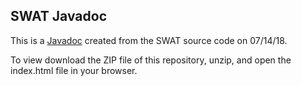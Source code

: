 ## SWAT Javadoc

This is a [Javadoc](https://en.wikipedia.org/wiki/Javadoc) created from the SWAT source code on 07/14/18.

To view download the ZIP file of this repository, unzip, and open the index.html file in your browser.
